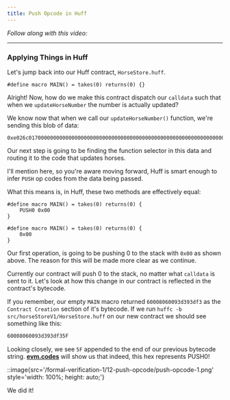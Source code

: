 ```yaml
---
title: Push Opcode in Huff
---
```


_Follow along with this video:_

---

### Applying Things in Huff

Let's jump back into our Huff contract, `HorseStore.huff`.

```
#define macro MAIN() = takes(0) returns(0) {}
```

Alright! Now, how do we make this contract dispatch our `calldata` such that when we `updateHorseNumber` the number is actually updated?

We know now that when we call our `updateHorseNumber()` function, we're sending this blob of data:

```
0xe026c0170000000000000000000000000000000000000000000000000000000000000001
```

Our next step is going to be finding the function selector in this data and routing it to the code that updates horses.

I'll mention here, so you're aware moving forward, Huff is smart enough to infer `PUSH` op codes from the data being passed.

What this means is, in Huff, these two methods are effectively equal:

```
#define macro MAIN() = takes(0) returns(0) {
    PUSH0 0x00
}
```

```
#define macro MAIN() = takes(0) returns(0) {
    0x00
}
```

Our first operation, is going to be pushing 0 to the stack with `0x00` as shown above. The reason for this will be made more clear as we continue.

Currently our contract will push 0 to the stack, no matter what `calldata` is sent to it. Let's look at how this change in our contract is reflected in the contract's bytecode.

If you remember, our empty `MAIN` macro returned `60008060093d393df3` as the `Contract Creation` section of it's bytecode. If we run `huffc -b src/horseStoreV1/HorseStore.huff` on our new contract we should see something like this:

```bash
60008060093d393df35F
```

Looking closely, we see `5F` appended to the end of our previous bytecode string. [**evm.codes**](https://www.evm.codes/?fork=shanghai) will show us that indeed, this hex represents PUSH0!

::image{src='/formal-verification-1/12-push-opcode/push-opcode-1.png' style='width: 100%; height: auto;'}

We did it!
